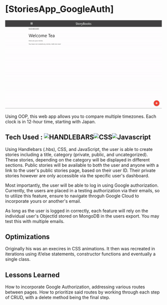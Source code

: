 # [StoriesApp_GoogleAuth]

![stories](https://raw.githubusercontent.com/ControlAltTea/StoriesApp_GoogleAuth/main/images/StoriesApp.gif?token=GHSAT0AAAAAABUXB62D5NN2IIEFSS5OS7Z6YYD5O2A)

Using OOP, this web app allows you to compare multiple timezones. Each clock is in 12-hour time, starting with Japan.

## Tech Used : ![HANDLEBARS](https://img.shields.io/badge/-HBS-orange?style=for-the-badge&logo=appveyor)![CSS](https://img.shields.io/badge/-CSS-green?style=for-the-badge&logo=appveyor)![Javascript](https://img.shields.io/badge/-Javascript-blue?style=for-the-badge&logo=appveyor)

Using Handlebars (.hbs), CSS, and JavaScript, the user is able to create stories including a title, category (private, public, and uncategorized). These stories, depending on the category will be displayed in different sections. Public stories will be available to both the user and anyone with a link to the user's public stories page, based on their user ID. Their private stories however are only accessible via the specific user's dashboard.

Most importantly, the user will be able to log in using Google authorization. Currently, the users are placed in a testing authorization via their emails, so to utilize this feature, ensure to navigate throguh Google Cloud to incorporate yours or another's email.

As long as the user is logged in correctly, each feature will rely on the individual user's ObjectId stored on MongoDB in the users export. You may test this with multiple emails.

## Optimizations

Originally his was an execires in CSS animations. It then was recreated in iterations using if/else statements, constructor functions and eventually a single class.

## Lessons Learned

How to incorporate Google Authorization, addressing various routes between pages. How to prioritize said routes by working through each step of CRUD, with a delete method being the final step.
